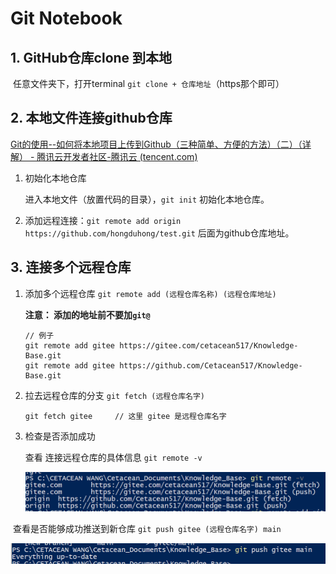 # Git Notebook

## 1. GitHub仓库clone 到本地

​		任意文件夹下，打开terminal `git clone + 仓库地址`（https那个即可）

## 2. 本地文件连接github仓库

[Git的使用--如何将本地项目上传到Github（三种简单、方便的方法）（二）（详解） - 腾讯云开发者社区-腾讯云 (tencent.com)](https://cloud.tencent.com/developer/article/1504684)

1. 初始化本地仓库

   进入本地文件（放置代码的目录），`git init` 初始化本地仓库。

2. 添加远程连接：`git remote add origin https://github.com/hongduhong/test.git` 后面为github仓库地址。

## 3. 连接多个远程仓库

1. 添加多个远程仓库        `git remote add (远程仓库名称) (远程仓库地址)`

   **注意： 添加的地址前不要加`git@`** 

   ```git
   // 例子
   git remote add gitee https://gitee.com/cetacean517/Knowledge-Base.git
   git remote add gitee https://github.com/Cetacean517/Knowledge-Base.git
   ```

2. 拉去远程仓库的分支      `git fetch (远程仓库名字)` 

   ```git
   git fetch gitee     // 这里 gitee 是远程仓库名字
   ```

3. 检查是否添加成功

   查看 连接远程仓库的具体信息    `git remote -v`

   ![image-20220827162108607](Notepic/image-20220827162108607.png)

​		查看是否能够成功推送到新仓库     `git push gitee (远程仓库名字) main`

​      <img src="Notepic/image-20220827162209566.png" alt="image-20220827162209566" style="zoom:70%;" /> 

